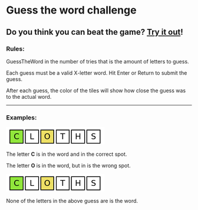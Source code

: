 # Guess the word challenge

## Do you think you can beat the game? [Try it out]()!

### Rules:
GuessTheWord in the number of tries that is the amount of letters to guess.

Each guess must be a valid X-letter word. Hit Enter or Return to submit the guess.

After each guess, the color of the tiles will show how close the guess was to the actual word.

---

### Examples:

![guess match example](src/pages/img/example.png)

The letter **C** is in the word and in the correct spot.

The letter **O** is in the word, but in is the wrong spot.

![no guess match example](src/pages/img/example.png)

None of the letters in the above guess are is the word.